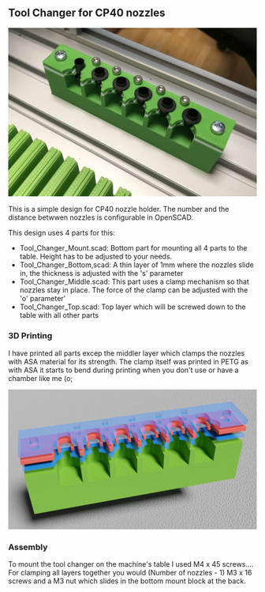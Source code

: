 ## Tool Changer for CP40 nozzles

![CP40 tool Changer](tool_changer.jpg)

This is a simple design for CP40 nozzle holder.
The number and the distance betwwen nozzles is configurable in OpenSCAD.

This design uses 4 parts for this:

- Tool_Changer_Mount.scad: Bottom part for mounting all 4 parts to the table. Height has to be adjusted to your needs.
- Tool_Changer_Bottom,scad: A thin layer of 1mm where the nozzles slide in, the thickness is adjusted with the 's' parameter
- Tool_Changer_Middle.scad: This part uses a clamp mechanism so that nozzles stay in place. The force of the clamp can be adjusted with the 'o' parameter'
- Tool_Changer_Top.scad: Top layer which will be screwed down to the table with all other parts

### 3D Printing

I have printed all parts excep the middler layer which clamps the nozzles with ASA material for its strength.
The clamp itself was printed in PETG as with ASA it starts to bend during printing when you don't use or have a chamber like me (o;

![CP40 tool Changer](Tool_Changer.png)

### Assembly

To mount the tool changer on the machine's table I used M4 x 45 screws....
For clamping all layers together you would (Number of nozzles - 1) M3 x 16 screws and a M3 nut which slides in the bottom mount block at the back.
